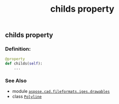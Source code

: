 ﻿---
title: childs property
second_title: Aspose.CAD for Python via .NET API References
description: 
type: docs
weight: 60
url: /python-net/aspose.cad.fileformats.iges.drawables/polyline/childs/
is_root: false
---

## childs property

### Definition:
```python
@property
def childs(self):
    ...
```

### See Also
* module [`aspose.cad.fileformats.iges.drawables`](../../)
* class [`Polyline`](/cad/python-net/aspose.cad.fileformats.iges.drawables/polyline)

